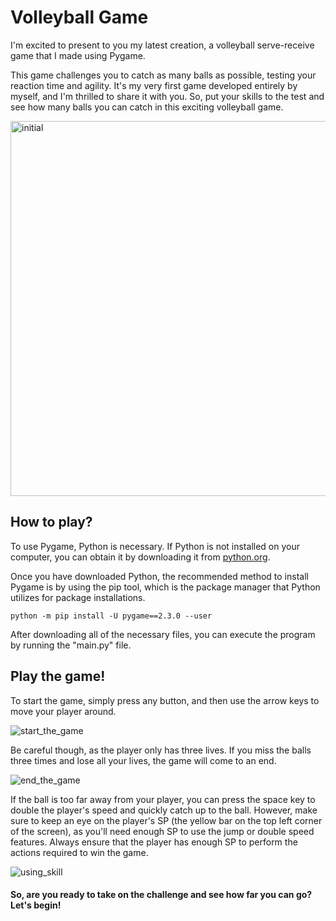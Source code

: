# Volleyball Game
I'm excited to present to you my latest creation, a volleyball serve-receive game that I made using Pygame. 

This game challenges you to catch as many balls as possible, testing your reaction time and agility. It's my very first game developed entirely by myself, and I'm thrilled to share it with you. So, put your skills to the test and see how many balls you can catch in this exciting volleyball game.


<img width="600" alt="initial" src="https://user-images.githubusercontent.com/98475122/229310517-1b73e02d-4665-42ca-9a80-9d9e8d450a48.png">


## How to play?
To use Pygame, Python is necessary. If Python is not installed on your computer, you can obtain it by downloading it from [python.org](https://www.python.org).

Once you have downloaded Python, the recommended method to install Pygame is by using the pip tool, which is the package manager that Python utilizes for package installations.

```
python -m pip install -U pygame==2.3.0 --user
```

After downloading all of the necessary files, you can execute the program by running the "main.py" file.


## Play the game!

To start the game, simply press any button, and then use the arrow keys to move your player around.

![start_the_game](https://user-images.githubusercontent.com/98475122/229313111-3a65c374-7c06-4e8f-b2fc-f37605c23611.gif)


Be careful though, as the player only has three lives. If you miss the balls three times and lose all your lives, the game will come to an end.

![end_the_game](https://user-images.githubusercontent.com/98475122/229313118-af2fc986-c4e1-4b6d-948e-a4cf0e34c799.gif)

If the ball is too far away from your player, you can press the space key to double the player's speed and quickly catch up to the ball. However, make sure to keep an eye on the player's SP (the yellow bar on the top left corner of the screen), as you'll need enough SP to use the jump or double speed features. Always ensure that the player has enough SP to perform the actions required to win the game.

![using_skill](https://user-images.githubusercontent.com/98475122/229313281-0220097c-b81c-41c0-b392-dd1a71f50ffe.gif)

#### So, are you ready to take on the challenge and see how far you can go? Let's begin!
